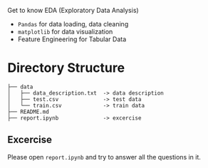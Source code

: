 Get to know EDA (Exploratory Data Analysis)
- `Pandas` for data loading, data cleaning 
- `matplotlib` for data visualization
- Feature Engineering for Tabular Data

# Directory Structure

```
├── data
│   ├── data_description.txt  -> data description
│   ├── test.csv              -> test data
│   └── train.csv             -> train data
├── README.md 
├── report.ipynb              -> excercise             
```

## Excercise
Please open `report.ipynb` and try to answer all the questions in it. 
